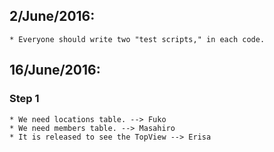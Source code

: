 ## 2/June/2016:
	* Everyone should write two "test scripts," in each code.

## 16/June/2016:
### Step 1
	* We need locations table. --> Fuko
	* We need members table. --> Masahiro
	* It is released to see the TopView --> Erisa

